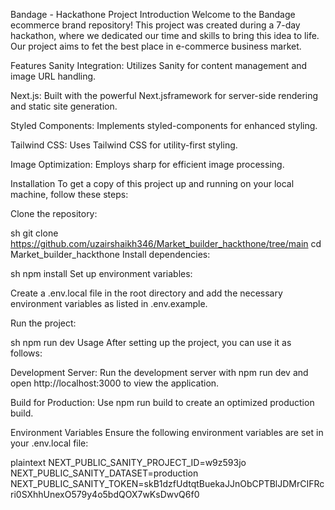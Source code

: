 Bandage - Hackathone Project
Introduction
Welcome to the Bandage ecommerce brand repository! This project was created during a 7-day hackathon, where we dedicated our time and skills to bring this idea to life. Our project aims to fet the best place in e-commerce business market.

Features
Sanity Integration: Utilizes Sanity for content management and image URL handling.

Next.js: Built with the powerful Next.jsframework for server-side rendering and static site generation.

Styled Components: Implements styled-components for enhanced styling.

Tailwind CSS: Uses Tailwind CSS for utility-first styling.

Image Optimization: Employs sharp for efficient image processing.

Installation
To get a copy of this project up and running on your local machine, follow these steps:

Clone the repository:

sh
git clone https://github.com/uzairshaikh346/Market_builder_hackthone/tree/main
cd Market_builder_hackthone
Install dependencies:

sh
npm install
Set up environment variables:

Create a .env.local file in the root directory and add the necessary environment variables as listed in .env.example.

Run the project:

sh
npm run dev
Usage
After setting up the project, you can use it as follows:

Development Server: Run the development server with npm run dev and open http://localhost:3000 to view the application.

Build for Production: Use npm run build to create an optimized production build.

Environment Variables
Ensure the following environment variables are set in your .env.local file:

plaintext
NEXT_PUBLIC_SANITY_PROJECT_ID=w9z593jo
NEXT_PUBLIC_SANITY_DATASET=production
NEXT_PUBLIC_SANITY_TOKEN=skB1dzfUdtqtBuekaJJnObCPTBlJDMrCIFRcri0SXhhUnexO579y4o5bdQOX7wKsDwvQ6f0


